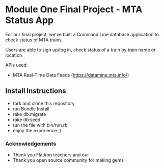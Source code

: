 # Module One Final Project - MTA Status App

For our final project, we've built a Command Line database application to check status of MTA trains. 

Users are able to sign up/log in, check status of a train by train name or location

APIs used:
* MTA Real-Time Data Feeds (https://datamine.mta.info/)

## Install Instructions

*  fork and clone this repository
*  run Bundle Install 
*  rake db:migrate
*  rake db:seed
*  run the file with bin/run.rb
*  enjoy the experience ;)


### Acknowledgements

* Thank you Flatiron teachers and our 
* Thank you open source community for making gems








